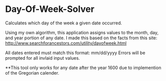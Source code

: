 # Day-Of-Week-Solver
Calculates which day of the week a given date occurred.

Using my own algorithm, this application assigns values to the month, day, and year portion of any date.
I made this based on the facts from this site: http://www.searchforancestors.com/utility/dayofweek.html

All dates entered must match this format: mm/dd/yyyy
Errors will be prompted for all invlaid input values.

**This tool only works for any date after the year 1600 due to implemention of the Gregorian calender.
